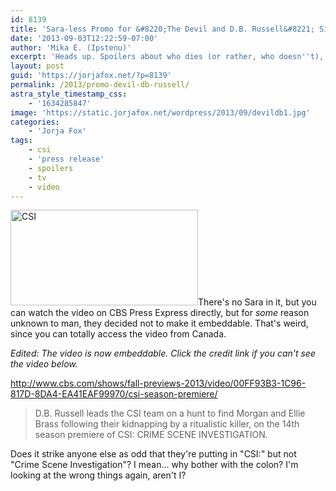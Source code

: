 ```yaml
---
id: 8139
title: 'Sara-less Promo for &#8220;The Devil and D.B. Russell&#8221; Sidles On'
date: '2013-09-03T12:22:59-07:00'
author: 'Mika E. (Ipstenu)'
excerpt: 'Heads up. Spoilers about who dies (or rather, who doesn''t), but no Sara in the video.'
layout: post
guid: 'https://jorjafox.net/?p=8139'
permalink: /2013/promo-devil-db-russell/
astra_style_timestamp_css:
    - '1634285847'
image: 'https://static.jorjafox.net/wordpress/2013/09/devildb1.jpg'
categories:
    - 'Jorja Fox'
tags:
    - csi
    - 'press release'
    - spoilers
    - tv
    - video
---
```


<img class="alignright size-medium wp-image-8141" alt="CSI" src="//static.jorjafox.net/wordpress/2013/09/devildb1.jpg" width="300" height="153" />There's no Sara in it, but you can watch the video on CBS Press Express directly, but for <em>some</em> reason unknown to man, they decided not to make it embeddable. That's weird, since you can totally access the video from Canada.

<em>Edited: The video is now embeddable. Click the credit link if you can't see the video below.</em>

http://www.cbs.com/shows/fall-previews-2013/video/00FF93B3-1C96-817D-8DA4-EA41EAF99970/csi-season-premiere/
<blockquote>D.B. Russell leads the CSI team on a hunt to find Morgan and Ellie Brass following their kidnapping by a ritualistic killer, on the 14th season premiere of CSI: CRIME SCENE INVESTIGATION.</blockquote>
Does it strike anyone else as odd that they're putting in "CSI:" but not "Crime Scene Investigation"? I mean... why bother with the colon? I'm looking at the wrong things again, aren't I?